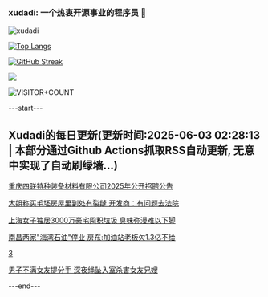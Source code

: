 ### xudadi: 一个热衷开源事业的程序员 👋

![xudadi](https://github-readme-stats-git-masterorgs-github-readme-stats-team.vercel.app/api?username=xudadi)

[![Top Langs](https://github-readme-stats.vercel.app/api/top-langs/?username=xudadi)](https://github.com/anuraghazra/github-readme-stats)

[![GitHub Streak](https://streak-stats.demolab.com?user=xudadi&locale=zh_Hans)](https://git.io/streak-stats)

![](https://raw.githubusercontent.com/xudadi/xudadi/main/assets/github-contribution-grid-snake.svg)

![VISITOR+COUNT](https://komarev.com/ghpvc/?username=xudadi&label=VISITOR+COUNT)


---start---

## Xudadi的每日更新(更新时间:2025-06-03 02:28:13 | 本部分通过Github Actions抓取RSS自动更新, 无意中实现了自动刷绿墙...)

[重庆四联特种装备材料有限公司2025年公开招聘公告](https://www.gongkaoleida.com/article/2429284)

[大姐称买毛坯房屋里到处有裂缝 开发商：有问题去法院](https://m.163.com/news/article/K12N7CC60534P59R.html)

[上海女子独居3000万豪宅囤积垃圾 臭味弥漫难以下脚](https://m.163.com/news/article/K12QATVR053469LG.html)

[南昌两家"海湾石油"停业 房东:加油站老板欠1.3亿不给](https://m.163.com/news/article/K12J0VS9053469LG.html)

[3](https://m.163.com/touch/news/sub/domestic)

[男子不满女友提分手 深夜绳坠入室杀害女友兄嫂](https://m.163.com/news/article/K130F5Q005345ARG.html)

---end---
